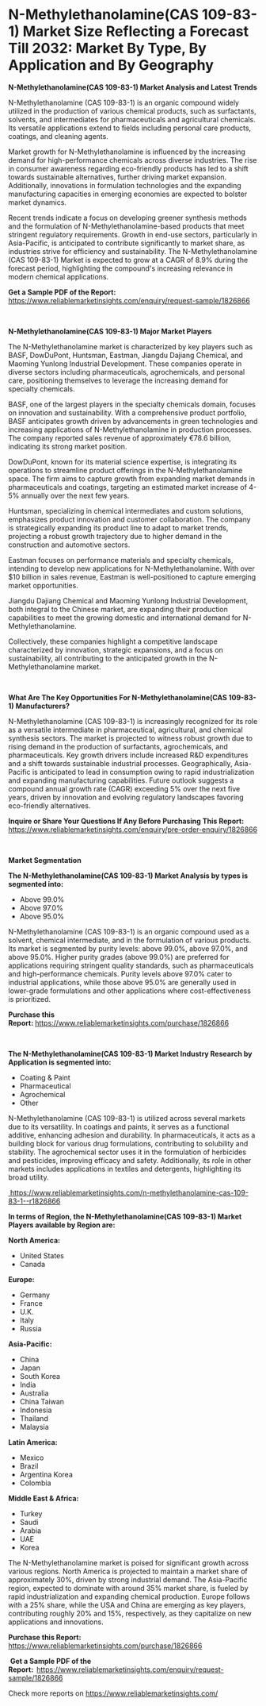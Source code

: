 <p><h1>N-Methylethanolamine(CAS 109-83-1) Market Size Reflecting a Forecast Till 2032: Market By Type, By Application and By Geography</h1></p><p><strong>N-Methylethanolamine(CAS 109-83-1) Market Analysis and Latest Trends</strong></p>
<p><p>N-Methylethanolamine (CAS 109-83-1) is an organic compound widely utilized in the production of various chemical products, such as surfactants, solvents, and intermediates for pharmaceuticals and agricultural chemicals. Its versatile applications extend to fields including personal care products, coatings, and cleaning agents. </p><p>Market growth for N-Methylethanolamine is influenced by the increasing demand for high-performance chemicals across diverse industries. The rise in consumer awareness regarding eco-friendly products has led to a shift towards sustainable alternatives, further driving market expansion. Additionally, innovations in formulation technologies and the expanding manufacturing capacities in emerging economies are expected to bolster market dynamics.</p><p>Recent trends indicate a focus on developing greener synthesis methods and the formulation of N-Methylethanolamine-based products that meet stringent regulatory requirements. Growth in end-use sectors, particularly in Asia-Pacific, is anticipated to contribute significantly to market share, as industries strive for efficiency and sustainability. The N-Methylethanolamine (CAS 109-83-1) Market is expected to grow at a CAGR of 8.9% during the forecast period, highlighting the compound's increasing relevance in modern chemical applications.</p></p>
<p><strong>Get a Sample PDF of the Report:&nbsp;</strong> <a href="https://www.reliablemarketinsights.com/enquiry/request-sample/1826866?utm_campaign=1938&utm_medium=2&utm_source=Github&utm_content=ia&utm_term=03022025&utm_id=n-methylethanolaminecas-109-83-1">https://www.reliablemarketinsights.com/enquiry/request-sample/1826866</a></p>
<p>&nbsp;</p>
<p><strong>N-Methylethanolamine(CAS 109-83-1) Major Market Players</strong></p>
<p><p>The N-Methylethanolamine market is characterized by key players such as BASF, DowDuPont, Huntsman, Eastman, Jiangdu Dajiang Chemical, and Maoming Yunlong Industrial Development. These companies operate in diverse sectors including pharmaceuticals, agrochemicals, and personal care, positioning themselves to leverage the increasing demand for specialty chemicals.</p><p>BASF, one of the largest players in the specialty chemicals domain, focuses on innovation and sustainability. With a comprehensive product portfolio, BASF anticipates growth driven by advancements in green technologies and increasing applications of N-Methylethanolamine in production processes. The company reported sales revenue of approximately €78.6 billion, indicating its strong market position.</p><p>DowDuPont, known for its material science expertise, is integrating its operations to streamline product offerings in the N-Methylethanolamine space. The firm aims to capture growth from expanding market demands in pharmaceuticals and coatings, targeting an estimated market increase of 4-5% annually over the next few years.</p><p>Huntsman, specializing in chemical intermediates and custom solutions, emphasizes product innovation and customer collaboration. The company is strategically expanding its product line to adapt to market trends, projecting a robust growth trajectory due to higher demand in the construction and automotive sectors.</p><p>Eastman focuses on performance materials and specialty chemicals, intending to develop new applications for N-Methylethanolamine. With over $10 billion in sales revenue, Eastman is well-positioned to capture emerging market opportunities.</p><p>Jiangdu Dajiang Chemical and Maoming Yunlong Industrial Development, both integral to the Chinese market, are expanding their production capabilities to meet the growing domestic and international demand for N-Methylethanolamine.</p><p>Collectively, these companies highlight a competitive landscape characterized by innovation, strategic expansions, and a focus on sustainability, all contributing to the anticipated growth in the N-Methylethanolamine market.</p></p>
<p>&nbsp;</p>
<p><strong>What Are The Key Opportunities For N-Methylethanolamine(CAS 109-83-1) Manufacturers?</strong></p>
<p><p>N-Methylethanolamine (CAS 109-83-1) is increasingly recognized for its role as a versatile intermediate in pharmaceutical, agricultural, and chemical synthesis sectors. The market is projected to witness robust growth due to rising demand in the production of surfactants, agrochemicals, and pharmaceuticals. Key growth drivers include increased R&D expenditures and a shift towards sustainable industrial processes. Geographically, Asia-Pacific is anticipated to lead in consumption owing to rapid industrialization and expanding manufacturing capabilities. Future outlook suggests a compound annual growth rate (CAGR) exceeding 5% over the next five years, driven by innovation and evolving regulatory landscapes favoring eco-friendly alternatives.</p></p>
<p><strong>Inquire or Share Your Questions If Any Before Purchasing This Report:</strong> <a href="https://www.reliablemarketinsights.com/enquiry/pre-order-enquiry/1826866?utm_campaign=1938&utm_medium=2&utm_source=Github&utm_content=ia&utm_term=03022025&utm_id=n-methylethanolaminecas-109-83-1">https://www.reliablemarketinsights.com/enquiry/pre-order-enquiry/1826866</a></p>
<p>&nbsp;</p>
<p><strong>Market Segmentation</strong></p>
<p><strong>The N-Methylethanolamine(CAS 109-83-1) Market Analysis by types is segmented into:</strong></p>
<p><ul><li>Above 99.0%</li><li>Above 97.0%</li><li>Above 95.0%</li></ul></p>
<p><p>N-Methylethanolamine (CAS 109-83-1) is an organic compound used as a solvent, chemical intermediate, and in the formulation of various products. Its market is segmented by purity levels: above 99.0%, above 97.0%, and above 95.0%. Higher purity grades (above 99.0%) are preferred for applications requiring stringent quality standards, such as pharmaceuticals and high-performance chemicals. Purity levels above 97.0% cater to industrial applications, while those above 95.0% are generally used in lower-grade formulations and other applications where cost-effectiveness is prioritized.</p></p>
<p><strong>Purchase this Report:&nbsp;</strong><a href="https://www.reliablemarketinsights.com/purchase/1826866?utm_campaign=1938&utm_medium=2&utm_source=Github&utm_content=ia&utm_term=03022025&utm_id=n-methylethanolaminecas-109-83-1">https://www.reliablemarketinsights.com/purchase/1826866</a></p>
<p>&nbsp;</p>
<p><strong>The N-Methylethanolamine(CAS 109-83-1) Market Industry Research by Application is segmented into:</strong></p>
<p><ul><li>Coating & Paint</li><li>Pharmaceutical</li><li>Agrochemical</li><li>Other</li></ul></p>
<p><p>N-Methylethanolamine (CAS 109-83-1) is utilized across several markets due to its versatility. In coatings and paints, it serves as a functional additive, enhancing adhesion and durability. In pharmaceuticals, it acts as a building block for various drug formulations, contributing to solubility and stability. The agrochemical sector uses it in the formulation of herbicides and pesticides, improving efficacy and safety. Additionally, its role in other markets includes applications in textiles and detergents, highlighting its broad utility.</p></p>
<p><a href="https://www.reliablemarketinsights.com/n-methylethanolamine-cas-109-83-1--r1826866?utm_campaign=1938&utm_medium=2&utm_source=Github&utm_content=ia&utm_term=03022025&utm_id=n-methylethanolaminecas-109-83-1">&nbsp;https://www.reliablemarketinsights.com/n-methylethanolamine-cas-109-83-1--r1826866</a></p>
<p><strong>In terms of Region, the N-Methylethanolamine(CAS 109-83-1) Market Players available by Region are:</strong></p>
<p>
    <p> <strong> North America: </strong>
        <ul>
            <li>United States</li>
            <li>Canada</li>
        </ul>
        </p> 
    <p> <strong> Europe: </strong>
        <ul>
            <li>Germany</li>
            <li>France</li>
            <li>U.K.</li>
            <li>Italy</li>
            <li>Russia</li>
        </ul>
        </p> 
    <p> <strong> Asia-Pacific: </strong>
        <ul>
            <li>China</li>
            <li>Japan</li>
            <li>South Korea</li>
            <li>India</li>
            <li>Australia</li>
            <li>China Taiwan</li>
            <li>Indonesia</li>
            <li>Thailand</li>
            <li>Malaysia</li>
        </ul>
        </p> 
    <p> <strong> Latin America: </strong>
        <ul>
            <li>Mexico</li>
            <li>Brazil</li>
            <li>Argentina Korea</li>
            <li>Colombia</li>
        </ul>
        </p> 
    <p> <strong> Middle East & Africa: </strong>
        <ul>
            <li>Turkey</li>
            <li>Saudi</li>
            <li>Arabia</li>
            <li>UAE</li>
            <li>Korea</li>
        </ul>
    </p>
    </p>
<p><p>The N-Methylethanolamine market is poised for significant growth across various regions. North America is projected to maintain a market share of approximately 30%, driven by strong industrial demand. The Asia-Pacific region, expected to dominate with around 35% market share, is fueled by rapid industrialization and expanding chemical production. Europe follows with a 25% share, while the USA and China are emerging as key players, contributing roughly 20% and 15%, respectively, as they capitalize on new applications and innovations.</p></p>
<p><strong>Purchase this Report: </strong><a href="https://www.reliablemarketinsights.com/purchase/1826866?utm_campaign=1938&utm_medium=2&utm_source=Github&utm_content=ia&utm_term=03022025&utm_id=n-methylethanolaminecas-109-83-1">https://www.reliablemarketinsights.com/purchase/1826866</a></p>
<p>&nbsp;<strong>Get a Sample PDF of the Report:&nbsp;&nbsp;</strong><a href="https://www.reliablemarketinsights.com/enquiry/request-sample/1826866?utm_campaign=1938&utm_medium=2&utm_source=Github&utm_content=ia&utm_term=03022025&utm_id=n-methylethanolaminecas-109-83-1">https://www.reliablemarketinsights.com/enquiry/request-sample/1826866</a></p>
<p><strong></strong></p>
<p>Check more reports on <a href="https://www.reliablemarketinsights.com/?utm_campaign=1938&utm_medium=2&utm_source=Github&utm_content=ia&utm_term=03022025&utm_id=n-methylethanolaminecas-109-83-1">https://www.reliablemarketinsights.com/</a></p>